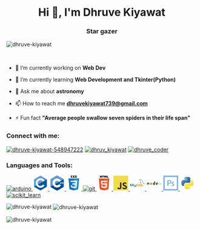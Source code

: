 <h1 align="center">Hi 👋, I'm Dhruve Kiyawat</h1>
<h3 align="center">Star gazer</h3>

<p align="left"> <img src="https://komarev.com/ghpvc/?username=dhruve-kiyawat&label=Profile%20views&color=0e75b6&style=flat" alt="dhruve-kiyawat" /> </p>

<p align="left"> <a href="https://twitter.com/" target="blank"><img src="https://img.shields.io/twitter/follow/?logo=twitter&style=for-the-badge" alt="" /></a> </p>

- 🔭 I’m currently working on **Web Dev**

- 🌱 I’m currently learning **Web Development and Tkinter(Python)**

- 💬 Ask me about **astronomy**

- 📫 How to reach me **dhruvekiyawat739@gmail.com**

- ⚡ Fun fact **"Average people swallow seven spiders in their life span"**

<h3 align="left">Connect with me:</h3>
<p align="left">
<a href="https://linkedin.com/in/dhruve-kiyawat-548947222" target="blank"><img align="center" src="https://raw.githubusercontent.com/rahuldkjain/github-profile-readme-generator/master/src/images/icons/Social/linked-in-alt.svg" alt="dhruve-kiyawat-548947222" height="30" width="40" /></a>
<a href="https://instagram.com/dhruv_kiyawat" target="blank"><img align="center" src="https://raw.githubusercontent.com/rahuldkjain/github-profile-readme-generator/master/src/images/icons/Social/instagram.svg" alt="dhruv_kiyawat" height="30" width="40" /></a>
<a href="https://www.codechef.com/users/dhruve_coder" target="blank"><img align="center" src="https://cdn.jsdelivr.net/npm/simple-icons@3.1.0/icons/codechef.svg" alt="dhruve_coder" height="30" width="40" /></a>
</p>

<h3 align="left">Languages and Tools:</h3>
<p align="left"> <a href="https://www.arduino.cc/" target="_blank" rel="noreferrer"> <img src="https://cdn.worldvectorlogo.com/logos/arduino-1.svg" alt="arduino" width="40" height="40"/> </a> <a href="https://www.cprogramming.com/" target="_blank" rel="noreferrer"> <img src="https://raw.githubusercontent.com/devicons/devicon/master/icons/c/c-original.svg" alt="c" width="40" height="40"/> </a> <a href="https://www.w3schools.com/cpp/" target="_blank" rel="noreferrer"> <img src="https://raw.githubusercontent.com/devicons/devicon/master/icons/cplusplus/cplusplus-original.svg" alt="cplusplus" width="40" height="40"/> </a> <a href="https://www.w3schools.com/css/" target="_blank" rel="noreferrer"> <img src="https://raw.githubusercontent.com/devicons/devicon/master/icons/css3/css3-original-wordmark.svg" alt="css3" width="40" height="40"/> </a> <a href="https://git-scm.com/" target="_blank" rel="noreferrer"> <img src="https://www.vectorlogo.zone/logos/git-scm/git-scm-icon.svg" alt="git" width="40" height="40"/> </a> <a href="https://www.w3.org/html/" target="_blank" rel="noreferrer"> <img src="https://raw.githubusercontent.com/devicons/devicon/master/icons/html5/html5-original-wordmark.svg" alt="html5" width="40" height="40"/> </a> <a href="https://developer.mozilla.org/en-US/docs/Web/JavaScript" target="_blank" rel="noreferrer"> <img src="https://raw.githubusercontent.com/devicons/devicon/master/icons/javascript/javascript-original.svg" alt="javascript" width="40" height="40"/> </a> <a href="https://www.mysql.com/" target="_blank" rel="noreferrer"> <img src="https://raw.githubusercontent.com/devicons/devicon/master/icons/mysql/mysql-original-wordmark.svg" alt="mysql" width="40" height="40"/> </a> <a href="https://nodejs.org" target="_blank" rel="noreferrer"> <img src="https://raw.githubusercontent.com/devicons/devicon/master/icons/nodejs/nodejs-original-wordmark.svg" alt="nodejs" width="40" height="40"/> </a> <a href="https://www.photoshop.com/en" target="_blank" rel="noreferrer"> <img src="https://raw.githubusercontent.com/devicons/devicon/master/icons/photoshop/photoshop-line.svg" alt="photoshop" width="40" height="40"/> </a> <a href="https://www.python.org" target="_blank" rel="noreferrer"> <img src="https://raw.githubusercontent.com/devicons/devicon/master/icons/python/python-original.svg" alt="python" width="40" height="40"/> </a> <a href="https://scikit-learn.org/" target="_blank" rel="noreferrer"> <img src="https://upload.wikimedia.org/wikipedia/commons/0/05/Scikit_learn_logo_small.svg" alt="scikit_learn" width="40" height="40"/> </a> </p>

<p><img align="left" src="https://github-readme-stats.vercel.app/api/top-langs?username=dhruve-kiyawat&show_icons=true&locale=en&layout=compact" alt="dhruve-kiyawat" /></p>

<p>&nbsp;<img align="center" src="https://github-readme-stats.vercel.app/api?username=dhruve-kiyawat&show_icons=true&locale=en" alt="dhruve-kiyawat" /></p>

<p><img align="center" src="https://github-readme-streak-stats.herokuapp.com/?user=dhruve-kiyawat&" alt="dhruve-kiyawat" /></p>
